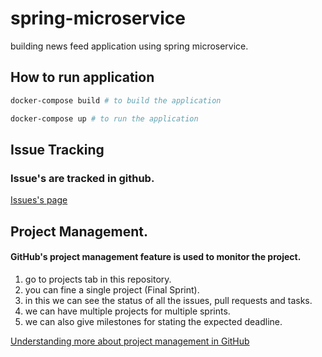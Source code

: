 # spring-microservice
building news feed application using spring microservice.

## How to run application
```bash
docker-compose build # to build the application

docker-compose up # to run the application
```

## Issue Tracking
### Issue's are tracked in github.

[Issues's page](https://github.com/msitdevops/spring-microservice/issues "Issues's Page")


## Project Management.
#### GitHub's project management feature is used to monitor the project.
1. go to projects tab in this repository.
2. you can fine a single project (Final Sprint).
3. in this we can see the status of all the issues, pull requests and tasks.
4. we can have multiple projects for multiple sprints.
5. we can also give milestones for stating the expected deadline.

[Understanding more about project management in GitHub](https://www.youtube.com/watch?v=nI5VdsVl0FM "Professional Guides: Managing Projects")

